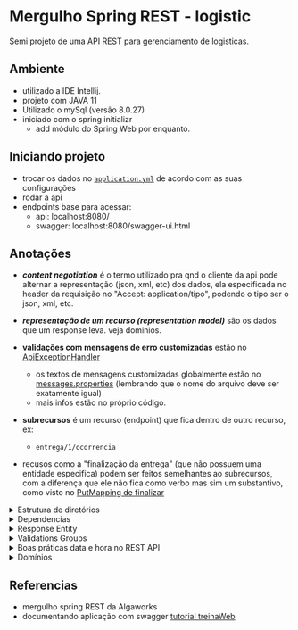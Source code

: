 # Mergulho Spring REST - logistic

Semi projeto de uma API REST para gerenciamento de logisticas.

## Ambiente

- utilizado a IDE Intellij.
- projeto com JAVA 11
- Utilizado o mySql (versão 8.0.27)
- iniciado com o spring initializr
    - add módulo do Spring Web por enquanto.

## Iniciando projeto
- trocar os dados no [`application.yml`](src/main/resources/application.yml) de acordo com as suas configurações
- rodar a api
- endpoints base para acessar:
    - api: localhost:8080/
    - swagger: localhost:8080/swagger-ui.html

## Anotações

- **_content negotiation_** é o termo utilizado pra qnd o cliente da api pode alternar a representação (json, xml, etc)
  dos dados, ela especificada no header da requisição no "Accept: application/tipo", podendo o tipo ser o json, xml,
  etc.


- **_representação de um recurso (representation model)_** são os dados que um response leva. veja dominios.


- **validações com mensagens de erro customizadas** estão
  no [ApiExceptionHandler](src/main/java/com/logisticAlgaworks/logistic/api/exceptionHandler/ApiExceptionHandler.java)
    - os textos de mensagens customizadas globalmente estão
      no [messages.properties](src/main/resources/messages.properties) (lembrando que o nome do arquivo deve ser
      exatamente igual)
    - mais infos estão no próprio código.

- **subrecursos** é um recurso (endpoint) que fica dentro de outro recurso, ex:
    - `entrega/1/ocorrencia`

- recusos como a "finalização da entrega" (que não possuem uma entidade especifica) podem ser feitos semelhantes ao
  subrecursos, com a diferença que ele não fica como verbo mas sim um substantivo, como visto
  no [PutMapping de finalizar](src/main/java/com/logisticAlgaworks/logistic/api/controller/EntregaController.java)

<details>
    <summary>Estrutura de diretórios</summary>

- a estrutura de  `src/main/java` e `src/main/resources` **é relacionado com o maven e não ao Spring Boot**.
    - `src/main/java`
        - é onde ficam os arquivos do projeto em java
    - `src/main/resources`
        - arquivos de configuração e estáticos

- diretório `src/domain` representa a parte de domínio da aplicação nele possui as:
    - regras de negócio
    - models que representam tabelas no BD.
    - requisições de acesso ao BD.
    - exceções que são relacionadas às regras de negócio

- o diretório `src/api` representa a parte que gerencia a aplicação nele possui:
    - diretório para models, mas ele se refere a representation Model, ou seja, models customizadas para que não
      precisemos ficar enviando dados desnecessários ou dados customizados e etc nas respostas de requisições.
    - endpoints da aplicação (controllers)
    - manipuladores de exceções genéricas.

</details>

<details>
    <summary>Dependencias</summary>

### Swagger

- o Swagger serve para documentar a api, de uma forma fácil para acessar os endpoints da aplicação.
- ele foi configurado e customizado
  no [SwaggerConfig](src/main/java/com/logisticAlgaworks/logistic/common/SwaggerConfig.java)
- ele pode ser acessado pelo caminho http://localhost:8080/swagger-ui.html
- Notations para serem utilizadas nos controllers:
    - `@ApiOperation`: descreve o que o endpoint
      realiza. [ClienteController](src/main/java/com/logisticAlgaworks/logistic/api/controller/ClienteController.java)

    - `@ApiModelProperty`: descreve uma propriedade da
      model. [ClienteIdRequest](src/main/java/com/logisticAlgaworks/logistic/api/model/request/ClienteIdRequest.java)

### Lombok

- utilizado para diminuir boilerplate na classe. (os getter e setter na model)
    - na vdd ele apenas faz uma geração automática no diretório target. lá é possível ver que a model possui os getter e
      setters.

### Jackson

- responsável por serializar e desserializar objetos (transfomar em diferentes formatos como xml, json, etc)

### Jakarta

- na dependencia spring data jpa já possui o hibernate que implementa o jakarta persistence (é uma especificação do
  jakarta EE antiga Java EE)

### ModelMapper

- utilizado neste projeto para diminuir o boilerplate do mapeamento de uma model para outra, assim, evitando usar vários
  sets.

- Para utilizar ele é necessário criar um Bean que instância o modelMapper para que fique disponível no contexto do
  Spring, assim ele pode realizar a injeção de dependência.

- existem outras dependencias que realizam essa msm ação. ex: MapStruct, orika,
  etc. [veja as comparações](https://www.baeldung.com/java-performance-mapping-frameworks)

- exemplo utilização (utilizado
  em [EntregaController](src/main/java/com/logisticAlgaworks/logistic/api/controller/EntregaController.java)):

```java
    public class Comparação {
    public String semModelMapper() {
        EntregaResponse entregaResponse = new EntregaResponse();
        entregaResponse.setId(entrega.getId());
        entregaResponse.setNomeCliente(entrega.getCliente().getNome());
        entregaResponse.setDestinatario(new DestinatarioResponse());
        entregaResponse.getDestinatario().setNome(entrega.getDestinatario().getNome());
        entregaResponse.getDestinatario().setComplemento(entrega.getDestinatario().getComplemento());
        entregaResponse.getDestinatario().setLogradouro(entrega.getDestinatario().getLogradouro());
        entregaResponse.getDestinatario().setBairro(entrega.getDestinatario().getBairro());
        entregaResponse.getDestinatario().setNumero(entrega.getDestinatario().getNumero());
        entregaResponse.setTaxa(entrega.getTaxa());
        entregaResponse.setStatus(entrega.getStatus());
        entregaResponse.setDataPedido(entrega.getDataPedido());
        entregaResponse.setDataEntrega(entrega.getDataFinalizacao());
    }

    public String comModelMapper() {
        EntregaResponse entregaResponse = modelMapper.map(entrega, EntregaResponse.class);
    }
}
```

- as regras de nomes dos atributos para conversão estão na documentação
  em [matching-strategies](http://modelmapper.org/user-manual/configuration/#matching-strategies)

</details>

<details>
    <summary>Response Entity</summary>

- ReseponseEntity permite uma manipulação mais customizada de um endpoint. exemplos:
    - enviar cabeçalhos diferentes.
    - status diferentes.

</details>

<details>
    <summary>Validations Groups</summary>

- **Bean validation**: são as validações que ficam acima dos atributos de uma model, eles fazem parte da dependencia
  javax.validation.

- Os group validations ficam ocultos, mas por padrão eles possuem o valor default no argumento groups.
    - para fazer uma validação funcionar apenas em um grupo especifico deve usar o `groups` que tem no bean. Como na
      model de [cliente](src/main/java/com/logisticAlgaworks/logistic/domain/model/Cliente.java)
    - para trocar o grupo deve passar o `@ConvertGroup(from = XXX, to = XXX)` acima do atributo. Como na
      model [Entrega](src/main/java/com/logisticAlgaworks/logistic/domain/model/Entrega.java)
        - sempre deve utilizar o `@Valid` do `javax.validation` antes, ele é o responsável por "ativar", as validações
          da model.

</details>

<details>
    <summary>Boas práticas data e hora no REST API</summary>

- padrão recomendado é o [ISO 8601](https://www.iso.org/iso-8601-date-and-time-format.html)
  , [exemplos](https://www.ionos.com/digitalguide/websites/web-development/iso-8601/)
- **offset** é a diferença de horas em relação ao meridiano de greenwich.
- No Java, a classe que possui o offset é o `OffsetDateTime`.

</details>

<details>
    <summary>Domínios</summary>

### Dominios

- Imaginar os domínios da aplicação
- temos:
    - domain model
    - representation model
- utilizando apenas as models para serem enviadas como representação de recurso há riscos de enviar dados indesejados.
- para isso é aconselhado o uso de **DTOs**
    - com ele é possível mudar totalmente ou não o que se deseja enviar como representação do recurso.

</details>

## Referencias

- mergulho spring REST da Algaworks
- documentando aplicação com
  swagger [tutorial treinaWeb](https://www.treinaweb.com.br/blog/documentando-uma-api-spring-boot-com-o-swagger)
